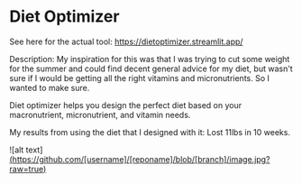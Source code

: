 # Diet Optimizer
See here for the actual tool:
https://dietoptimizer.streamlit.app/

Description:
My inspiration for this was that I was trying to cut some weight for the summer and could find decent general advice for my diet, but wasn't sure if I would be getting all the right vitamins and micronutrients. So I wanted to make sure.

Diet optimizer helps you design the perfect diet based on your macronutrient, micronutrient, and vitamin needs.

My results from using the diet that I designed with it:
Lost 11lbs in 10 weeks.

![alt text][(https://github.com/[username]/[reponame]/blob/[branch]/image.jpg?raw=true)](https://github.com/Chris-Crimi/diet_optimizer_st/blob/main/Average%20Weekly%20Weigh-In.png)
